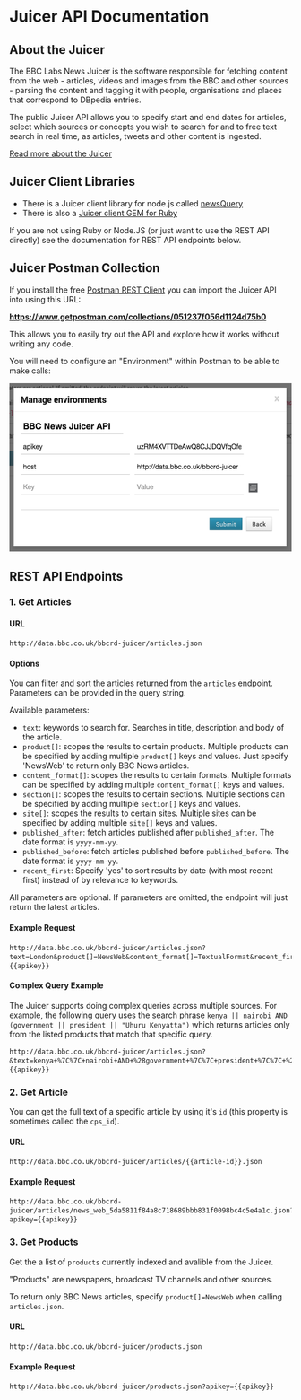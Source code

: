 #  Juicer API Documentation

## About the Juicer

The BBC Labs News Juicer is the software responsible for fetching content from the web - articles, videos and images from the BBC and other sources - parsing the content and tagging it with people, organisations and places that correspond to DBpedia entries.

The public Juicer API allows you to specify start and end dates for articles, select which sources or concepts you wish to search for and to free text search in real time, as articles, tweets and other content is ingested.

[Read more about the Juicer](http://www.bbc.co.uk/partnersandsuppliers/connectedstudio/newslabs/projects/juicer.html)

## Juicer Client Libraries

* There is a Juicer client library for node.js called [newsQuery](https://www.npmjs.com/package/newsquery)
* There is also a [Juicer client GEM for Ruby](https://rubygems.org/gems/juicer-client)

If you are not using Ruby or Node.JS (or just want to use the REST API directly) see the documentation for REST API endpoints below.

## Juicer Postman Collection

If you install the free [Postman REST Client](https://www.getpostman.com) you can import the Juicer API into using this URL:

**https://www.getpostman.com/collections/051237f056d1124d75b0**

This allows you to easily try out the API and explore how it works without writing any code.

You will need to configure an "Environment" within Postman to be able to make calls:

<img src=" ./img/juicer-postman.png" height="300" />

## REST API Endpoints

### 1. Get Articles

#### URL

```
http://data.bbc.co.uk/bbcrd-juicer/articles.json
```

#### Options

You can filter and sort the articles returned from the `articles` endpoint. Parameters can be provided in the query string.

Available parameters:

* `text`: keywords to search for. Searches in title, description and body of the article.
* `product[]`: scopes the results to certain products. Multiple products can be specified by adding multiple `product[]` keys and values. Just specify 'NewsWeb' to return only BBC News articles.
* `content_format[]`: scopes the results to certain formats. Multiple formats can be specified by adding multiple `content_format[]` keys and values.
* `section[]`: scopes the results to certain sections. Multiple sections can be specified by adding multiple `section[]` keys and values.
* `site[]`: scopes the results to certain sites. Multiple sites can be specified by adding multiple `site[]` keys and values.
* `published_after`: fetch articles published after `published_after`. The date format is `yyyy-mm-yy`.
* `published_before`: fetch articles published before `published_before`. The date format is `yyyy-mm-yy`.
* `recent_first`: Specify 'yes' to sort results by date (with most recent first) instead of by relevance to keywords.

All parameters are optional. If parameters are omitted, the endpoint will just return the latest articles.

#### Example Request

```
http://data.bbc.co.uk/bbcrd-juicer/articles.json?text=London&product[]=NewsWeb&content_format[]=TextualFormat&recent_first=yes&apikey={{apikey}}
```

#### Complex Query Example

The Juicer supports doing complex queries across multiple sources. For example, the following query uses the search phrase `kenya || nairobi AND (government || president || "Uhuru Kenyatta")` which returns articles only from the listed products that match that specific query.

```
http://data.bbc.co.uk/bbcrd-juicer/articles.json?&text=kenya+%7C%7C+nairobi+AND+%28government+%7C%7C+president+%7C%7C+%22Uhuru+Kenyatta%22%29&product[]=DailyNewsEgypt&product[]=KenyaBroadcastingCorporation&product[]=TechMoran&product[]=NigerDeltaStandard&product[]=NationalElectionCommissionSudan&content_format[]=TextualFormat&recent_first=yes&apikey={{apikey}}
```

### 2. Get Article

You can get the full text of a specific article by using it's `id` (this property is sometimes called the `cps_id`).

#### URL

```
http://data.bbc.co.uk/bbcrd-juicer/articles/{{article-id}}.json
```

#### Example Request

```
http://data.bbc.co.uk/bbcrd-juicer/articles/news_web_5da5811f84a8c718689bbb831f0098bc4c5e4a1c.json?apikey={{apikey}}
```

### 3. Get Products

Get the a list of `products` currently indexed and avalible from the Juicer.

"Products" are newspapers, broadcast TV channels and other sources.

To return only BBC News articles, specify `product[]=NewsWeb` when calling `articles.json`.

#### URL

```
http://data.bbc.co.uk/bbcrd-juicer/products.json
```

#### Example Request

```
http://data.bbc.co.uk/bbcrd-juicer/products.json?apikey={{apikey}}
```
